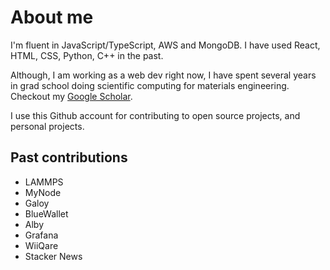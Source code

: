 # About me

I'm fluent in JavaScript/TypeScript, AWS and MongoDB. I have used React, HTML, CSS, Python, C++ in the past.

Although, I am working as a web dev right now, I have spent several years in grad school doing scientific computing for materials engineering. Checkout my [Google Scholar](https://scholar.google.com/citations?user=S_F5jlQAAAAJ&hl=en).

I use this Github account for contributing to open source projects, and personal projects.

## Past contributions

- LAMMPS
- MyNode
- Galoy
- BlueWallet
- Alby
- Grafana
- WiiQare
- Stacker News
